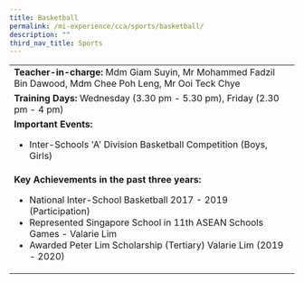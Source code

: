 ```yaml
---
title: Basketball
permalink: /mi-experience/cca/sports/basketball/
description: ""
third_nav_title: Sports
---
```

<table border="0" cellspacing="0" cellpadding="0">
<tbody>
<tr>
<td width="616"><strong>Te</strong><strong>acher-in-charge:&nbsp;</strong>Mdm Giam Suyin, Mr Mohammed Fadzil Bin Dawood, Mdm Chee Poh Leng, Mr Ooi Teck Chye</td>
</tr>
<tr>
<td width="616"><strong>Training Days:</strong>&nbsp;Wednesday (3.30 pm - 5.30 pm), Friday (2.30 pm - 4 pm)</td>
</tr>
<tr>
<td width="616"><strong>Important Events:</strong><br />
<ul>
<li>Inter-Schools 'A' Division Basketball Competition (Boys, Girls)</li>
</ul>
</td>
</tr>
<tr>
<td width="616"><strong>Key Achievements in the past three years:</strong><br />
<ul>
<li>National Inter-School Basketball 2017 - 2019 (Participation)</li>
<li>Represented Singapore School in 11th ASEAN Schools Games - Valarie Lim</li>
<li>Awarded Peter Lim Scholarship (Tertiary) Valarie Lim (2019 - 2020)</li>
</ul>
</td>
</tr>
</tbody>
</table>